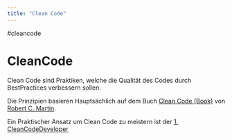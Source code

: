 ```yaml
---
title: "Clean Code"
---
```

#cleancode 
# CleanCode
Clean Code sind Praktiken, welche die Qualität des Codes durch BestPractices verbessern sollen.

Die Prinzipien basieren Hauptsächlich auf dem Buch [Clean Code (Book)](Clean%20Code%20(Book)) von [Robert C. Martin](docs/main/CleanCode/1.%20CleanCodeDeveloper/Robert%20C.%20Martin.md).

Ein Praktischer Ansatz um Clean Code zu meistern ist der [1. CleanCodeDeveloper](docs/main/CleanCode/1.%20CleanCodeDeveloper/1.%20CleanCodeDeveloper.md)